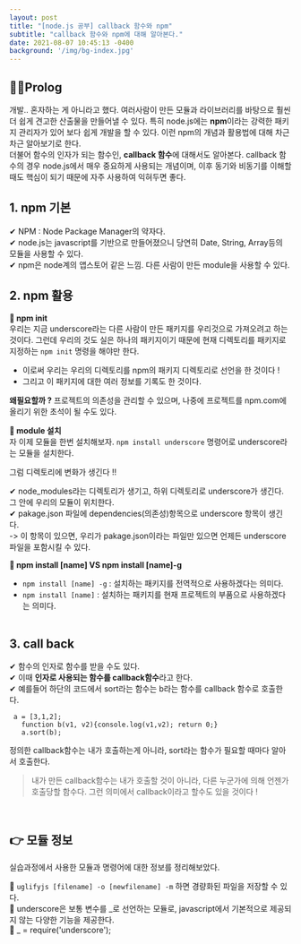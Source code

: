 ```yaml
---
layout: post
title: "[node.js 공부] callback 함수와 npm"
subtitle: "callback 함수와 npm에 대해 알아본다."
date: 2021-08-07 10:45:13 -0400
background: '/img/bg-index.jpg'
---
```


🚶‍♀️Prolog
---
  개발.. 혼자하는 게 아니라고 했다. 여러사람이 만든 모듈과 라이브러리를 바탕으로 훨씬 더
 쉽게 견고한 산출물을 만들어낼 수 있다. 특히 node.js에는 **npm**이라는 강력한 패키지 관리자가
 있어 보다 쉽게 개발을 할 수 있다. 이런 npm의 개념과 활용법에 대해 차근차근 알아보기로 한다.<br>
  더불어 함수의 인자가 되는 함수인, **callback 함수**에 대해서도 알아본다. callback 함수의 경우
 node.js에서 매우 중요하게 사용되는 개념이며, 이후 동기와 비동기를 이해할 때도 핵심이 되기
 때문에 자주 사용하여 익혀두면 좋다.



## 1. npm 기본

 ✔ NPM :  Node Package Manager의 약자다.<br>
 ✔ node.js는 javascript를 기반으로 만들어졌으니 당연히 Date, String, Array등의 모듈을 사용할 수 있다.<br>
 ✔ npm은 node계의 앱스토어 같은 느낌. 다른 사람이 만든 module을 사용할 수 있다.
 
 
 
## 2. npm 활용

**🔎 npm init**<br>
  우리는 지금 underscore라는 다른 사람이 만든 패키지를 우리것으로 가져오려고 하는 것이다. 그런데 우리의 것도 실은 하나의 패키지이기 때문에 현재 디렉토리를 패키지로 지정하는 <code>npm init</code> 명령을 해야만 한다.

 - 이로써 우리는 우리의 디렉토리를 npm의 패키지 디렉토리로 선언을 한 것이다 !
 - 그리고 이 패키지에 대한 여러 정보를 기록도 한 것이다.

**왜필요할까 ?**  프로젝트의 의존성을 관리할 수 있으며, 나중에 프로젝트를 npm.com에 올리기 위한 초석이 될 수도 있다.
<br>

**🔎 module 설치**<br>
자 이제 모듈을 한번 설치해보자. <code>npm install underscore</code> 명령어로 underscore라는 모듈을 설치한다.

그럼 디렉토리에 변화가 생긴다 !! 

  ✔ node_modules라는 디렉토리가 생기고, 하위 디렉토리로 underscore가 생긴다. 그 안에 우리의 모듈이 위치한다.<br>
  ✔ pakage.json 파일에 dependencies(의존성)항목으로 underscore 항목이 생긴다. 
      <br>-> 이 항목이 있으면, 우리가 pakage.json이라는 파일만 있으면 언제든 underscore 파일을 포함시킬 수 있다.
    


**🔎 npm install [name] VS npm install [name]-g**
  - <code>npm install [name] -g</code> : 설치하는 패키지를 전역적으로 사용하겠다는 의미다.
  - <code>npm install [name]</code> : 설치하는 패키지를 현재 프로젝트의 부품으로 사용하겠다는 의미다.<br><br>
 
 
## 3. call back
 ✔ 함수의 인자로 함수를 받을 수도 있다. <br>
 ✔ 이때 **인자로 사용되는 함수를 callback함수**라고 한다.<br>
 ✔ 예를들어 하단의 코드에서 sort라는 함수는 b라는 함수를 callback 함수로 호출한다.
  <pre><code> a = [3,1,2];
   function b(v1, v2){console.log(v1,v2); return 0;}
   a.sort(b); </code></pre>

정의한 callback함수는 내가 호출하는게 아니라, sort라는 함수가 필요할 때마다 알아서 호출한다.
> 내가 만든 callback함수는 내가 호출할 것이 아니라, 다른 누군가에 의해 언젠가 호출당할 함수다. 그런 의미에서 callback이라고 할수도 있을 것이다 !
 
 <br>
 
## 👉 모듈 정보
 실습과정에서 사용한 모듈과 명령어에 대한 정보를 정리해보았다. <br>

🔅 <code>uglifyjs [filename] -o [newfilename] -m</code> 하면 경량화된 파일을 저장할 수 있다.<br>
🔅 underscore은 보통 변수를 _로 선언하는 모듈로, javascript에서 기본적으로 제공되지 않는 다양한 기능을 제공한다.<br>
🔅  _ = require('underscore');